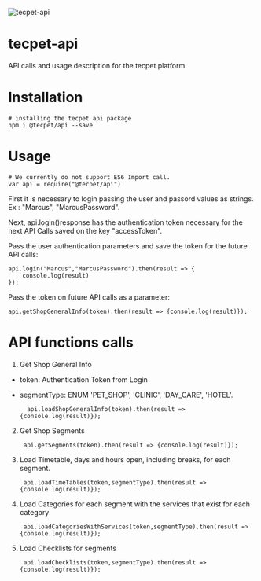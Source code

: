 ![tecpet-api](https://img.shields.io/badge/npm%20package-1.0.6-brightgreen.svg)

# tecpet-api
API calls and usage description for the tecpet platform

# Installation

    # installing the tecpet api package
    npm i @tecpet/api --save

# Usage
    # We currently do not support ES6 Import call.
    var api = require("@tecpet/api")
    
First it is necessary to login passing the user and passord values as strings. Ex : "Marcus", "MarcusPassword".

Next, api.login()response has the authentication token necessary for the next API Calls saved on the key "accessToken".

Pass the user authentication parameters and save the token for the future API calls:

    api.login("Marcus","MarcusPassword").then(result => {   
        console.log(result) 
    });
    
Pass the token on future API calls as a parameter:

    api.getShopGeneralInfo(token).then(result => {console.log(result)});
    
# API functions calls
1. Get Shop General Info
- token: Authentication Token from Login
- segmentType: ENUM 'PET_SHOP', 'CLINIC', 'DAY_CARE', 'HOTEL'.

        api.loadShopGeneralInfo(token).then(result => {console.log(result)});
       
2. Get Shop Segments

        api.getSegments(token).then(result => {console.log(result)});
        
3. Load Timetable, days and hours open, including breaks, for each segment.

        api.loadTimeTables(token,segmentType).then(result => {console.log(result)});
        
4. Load Categories for each segment with the services that exist for each category

        api.loadCategoriesWithServices(token,segmentType).then(result => {console.log(result)});
        
5. Load Checklists for segments

        api.loadChecklists(token,segmentType).then(result => {console.log(result)});
